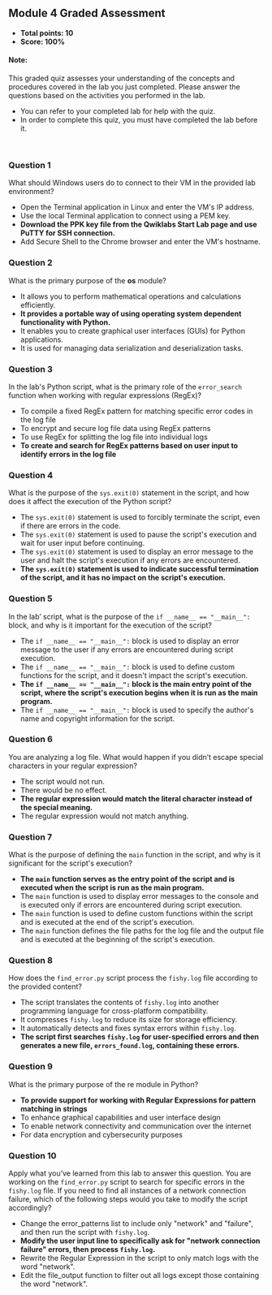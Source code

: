 ## Module 4 Graded Assessment
* **Total points: 10**
* **Score: 100%**

#### Note:
This graded quiz assesses your understanding of the concepts and procedures covered in the lab you just completed. Please answer the questions based on the activities you performed in the lab.

- You can refer to your completed lab for help with the quiz.
- In order to complete this quiz, you must have completed the lab before it.

<br>

### Question 1

What should Windows users do to connect to their VM in the provided lab environment?

- Open the Terminal application in Linux and enter the VM's IP address.
- Use the local Terminal application to connect using a PEM key.
- **Download the PPK key file from the Qwiklabs Start Lab page and use PuTTY for SSH connection.**
- Add Secure Shell to the Chrome browser and enter the VM's hostname.

### Question 2

What is the primary purpose of the **os** module?

- It allows you to perform mathematical operations and calculations efficiently.
- **It provides a portable way of using operating system dependent functionality with Python.**
- It enables you to create graphical user interfaces (GUIs) for Python applications.
- It is used for managing data serialization and deserialization tasks.

### Question 3

In the lab's Python script, what is the primary role of the `error_search` function when working with regular expressions (RegEx)?

- To compile a fixed RegEx pattern for matching specific error codes in the log file
- To encrypt and secure log file data using RegEx patterns
- To use RegEx for splitting the log file into individual logs
- **To create and search for RegEx patterns based on user input to identify errors in the log file**

### Question 4

What is the purpose of the `sys.exit(0)` statement in the script, and how does it affect the execution of the Python script?

- The `sys.exit(0)` statement is used to forcibly terminate the script, even if there are errors in the code.
- The `sys.exit(0)` statement is used to pause the script's execution and wait for user input before continuing.
- The `sys.exit(0)` statement is used to display an error message to the user and halt the script's execution if any errors are encountered.
- **The `sys.exit(0)` statement is used to indicate successful termination of the script, and it has no impact on the script's execution.**

### Question 5

In the lab’ script, what is the purpose of the `if __name__ == "__main__":` block, and why is it important for the execution of the script?

- The `if __name__ == "__main__":` block is used to display an error message to the user if any errors are encountered during script execution.
- The `if __name__ == "__main__":` block is used to define custom functions for the script, and it doesn't impact the script's execution.
- **The `if __name__ == "__main__":` block is the main entry point of the script, where the script's execution begins when it is run as the main program.**
- The `if __name__ == "__main__":` block is used to specify the author's name and copyright information for the script.

### Question 6

You are analyzing a log file. What would happen if you didn’t escape special characters in your regular expression? 

- The script would not run.
- There would be no effect.
- **The regular expression would match the literal character instead of the special meaning.**
- The regular expression would not match anything.

### Question 7

What is the purpose of defining the `main` function in the script, and why is it significant for the script's execution?

- **The `main` function serves as the entry point of the script and is executed when the script is run as the main program.**
- The `main` function is used to display error messages to the console and is executed only if errors are encountered during script execution.
- The `main` function is used to define custom functions within the script and is executed at the end of the script's execution.
- The `main` function defines the file paths for the log file and the output file and is executed at the beginning of the script's execution.

### Question 8

How does the `find_error.py` script process the `fishy.log` file according to the provided content?

- The script translates the contents of `fishy.log` into another programming language for cross-platform compatibility.
- It compresses `fishy.log` to reduce its size for storage efficiency.
- It automatically detects and fixes syntax errors within `fishy.log`.
- **The script first searches `fishy.log` for user-specified errors and then generates a new file, `errors_found.log`, containing these errors.**

### Question 9

What is the primary purpose of the re module in Python?

- **To provide support for working with Regular Expressions for pattern matching in strings**
- To enhance graphical capabilities and user interface design
- To enable network connectivity and communication over the internet
- For data encryption and cybersecurity purposes

### Question 10

Apply what you’ve learned from this lab to answer this question. You are working on the `find_error.py` script to search for specific errors in the `fishy.log` file. If you need to find all instances of a network connection failure, which of the following steps would you take to modify the script accordingly?

- Change the error_patterns list to include only "network" and "failure", and then run the script with `fishy.log`.
- **Modify the user input line to specifically ask for "network connection failure" errors, then process `fishy.log`.**
- Rewrite the Regular Expression in the script to only match logs with the word "network".
- Edit the file_output function to filter out all logs except those containing the word "network".
